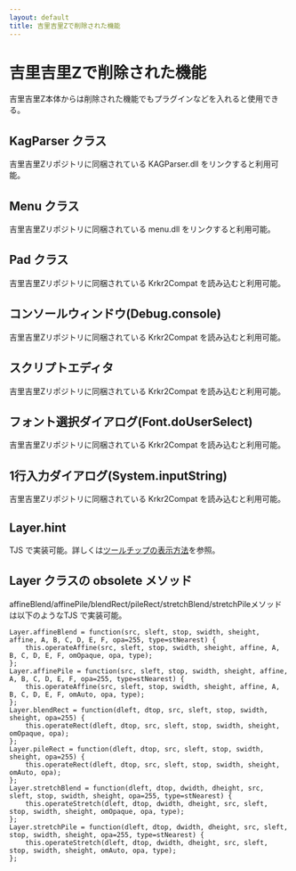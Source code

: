 ```yaml
---
layout: default
title: 吉里吉里Zで削除された機能
---
```


# 吉里吉里Zで削除された機能
吉里吉里Z本体からは削除された機能でもプラグインなどを入れると使用できる。

## KagParser クラス
吉里吉里Zリポジトリに同梱されている KAGParser.dll をリンクすると利用可能。

## Menu クラス
吉里吉里Zリポジトリに同梱されている menu.dll をリンクすると利用可能。

## Pad クラス
吉里吉里Zリポジトリに同梱されている Krkr2Compat を読み込むと利用可能。

## コンソールウィンドウ(Debug.console)
吉里吉里Zリポジトリに同梱されている Krkr2Compat を読み込むと利用可能。

## スクリプトエディタ
吉里吉里Zリポジトリに同梱されている Krkr2Compat を読み込むと利用可能。

## フォント選択ダイアログ(Font.doUserSelect)
吉里吉里Zリポジトリに同梱されている Krkr2Compat を読み込むと利用可能。

## 1行入力ダイアログ(System.inputString)
吉里吉里Zリポジトリに同梱されている Krkr2Compat を読み込むと利用可能。

## Layer.hint
TJS で実装可能。詳しくは[ツールチップの表示方法](./tooltip.md)を参照。

## Layer クラスの obsolete メソッド
affineBlend/affinePile/blendRect/pileRect/stretchBlend/stretchPileメソッドは以下のようなTJS で実装可能。

```
Layer.affineBlend = function(src, sleft, stop, swidth, sheight, affine, A, B, C, D, E, F, opa=255, type=stNearest) {
    this.operateAffine(src, sleft, stop, swidth, sheight, affine, A, B, C, D, E, F, omOpaque, opa, type);
};
Layer.affinePile = function(src, sleft, stop, swidth, sheight, affine, A, B, C, D, E, F, opa=255, type=stNearest) {
    this.operateAffine(src, sleft, stop, swidth, sheight, affine, A, B, C, D, E, F, omAuto, opa, type);
};
Layer.blendRect = function(dleft, dtop, src, sleft, stop, swidth, sheight, opa=255) {
    this.operateRect(dleft, dtop, src, sleft, stop, swidth, sheight, omOpaque, opa);
};
Layer.pileRect = function(dleft, dtop, src, sleft, stop, swidth, sheight, opa=255) {
    this.operateRect(dleft, dtop, src, sleft, stop, swidth, sheight, omAuto, opa);
};
Layer.stretchBlend = function(dleft, dtop, dwidth, dheight, src, sleft, stop, swidth, sheight, opa=255, type=stNearest) {
    this.operateStretch(dleft, dtop, dwidth, dheight, src, sleft, stop, swidth, sheight, omOpaque, opa, type);
};
Layer.stretchPile = function(dleft, dtop, dwidth, dheight, src, sleft, stop, swidth, sheight, opa=255, type=stNearest) {
    this.operateStretch(dleft, dtop, dwidth, dheight, src, sleft, stop, swidth, sheight, omAuto, opa, type);
};
```
